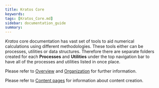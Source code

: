 ```yaml
---
title: Kratos Core
keywords: 
tags: [Kratos_Core.md]
sidebar: documentation_guide
summary: 
---
```


*Kratos* core documentation has vast set of tools to aid numerical calculations using different methodologies. These tools either can be processes, utilities or data structures. Therefore there are separate folders created for each **Processes** and **Utilities** under the top navigation bar to have all of the processes and utilities listed in once place.

Please refer to [Overview](../../General/Overview.html) and [Organization](../../General/Organization.html) for further information.

Please refer to [Content pages](../Create_Content/Documentation_Pages.html) for information about content creation.